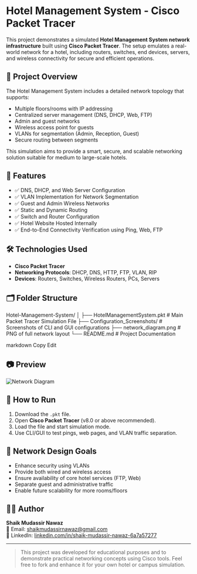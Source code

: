 # Hotel Management System - Cisco Packet Tracer

This project demonstrates a simulated **Hotel Management System network infrastructure** built using **Cisco Packet Tracer**. The setup emulates a real-world network for a hotel, including routers, switches, end devices, servers, and wireless connectivity for secure and efficient operations.

## 🏨 Project Overview

The Hotel Management System includes a detailed network topology that supports:
- Multiple floors/rooms with IP addressing
- Centralized server management (DNS, DHCP, Web, FTP)
- Admin and guest networks
- Wireless access point for guests
- VLANs for segmentation (Admin, Reception, Guest)
- Secure routing between segments

This simulation aims to provide a smart, secure, and scalable networking solution suitable for medium to large-scale hotels.

## 🧱 Features

- ✅ DNS, DHCP, and Web Server Configuration
- ✅ VLAN Implementation for Network Segmentation
- ✅ Guest and Admin Wireless Networks
- ✅ Static and Dynamic Routing
- ✅ Switch and Router Configuration
- ✅ Hotel Website Hosted Internally
- ✅ End-to-End Connectivity Verification using Ping, Web, FTP

## 🛠 Technologies Used

- **Cisco Packet Tracer**
- **Networking Protocols**: DHCP, DNS, HTTP, FTP, VLAN, RIP
- **Devices**: Routers, Switches, Wireless Routers, PCs, Servers

## 🗂️ Folder Structure

Hotel-Management-System/
│
├── HotelManagementSystem.pkt # Main Packet Tracer Simulation File
├── Configuration_Screenshots/ # Screenshots of CLI and GUI configurations
├── network_diagram.png # PNG of full network layout
└── README.md # Project Documentation

markdown
Copy
Edit

## 📷 Preview

![Network Diagram](./network_diagram.png)

## 🚀 How to Run

1. Download the `.pkt` file.
2. Open **Cisco Packet Tracer** (v8.0 or above recommended).
3. Load the file and start simulation mode.
4. Use CLI/GUI to test pings, web pages, and VLAN traffic separation.

## 🔐 Network Design Goals

- Enhance security using VLANs
- Provide both wired and wireless access
- Ensure availability of core hotel services (FTP, Web)
- Separate guest and administrative traffic
- Enable future scalability for more rooms/floors

## 🧑‍💻 Author

**Shaik Mudassir Nawaz**  
📧 Email: [shaikmudassirnawaz@gmail.com](mailto:shaikmudassirnawaz@gmail.com)  
🔗 LinkedIn: [linkedin.com/in/shaik-mudassir-nawaz-6a7a57277](https://www.linkedin.com/in/shaik-mudassir-nawaz-6a7a57277/)

---

> This project was developed for educational purposes and to demonstrate practical networking concepts using Cisco tools. Feel free to fork and enhance it for your own hotel or campus simulation.

